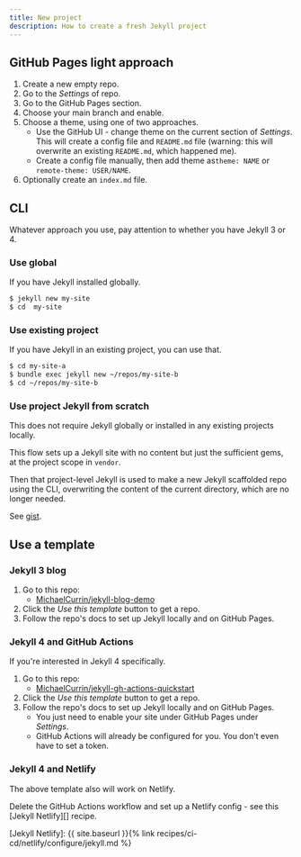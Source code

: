 ```yaml
---
title: New project
description: How to create a fresh Jekyll project
---
```


## GitHub Pages light approach

1. Create a new empty repo.
1. Go to the _Settings_ of repo.
1. Go to the GitHub Pages section.
1. Choose your main branch and enable.
1. Choose a theme, using one of two approaches.
    - Use the GitHub UI - change theme on the current section of _Settings_. This will create a config  file and `README.md` file (warning: this will overwrite an existing `README.md`, which happened me).
    - Create a config file manually, then add theme as`theme: NAME` or `remote-theme: USER/NAME`.
1. Optionally create an `index.md` file.


## CLI

Whatever approach you use, pay attention to whether you have Jekyll 3 or 4.

### Use global

If you have Jekyll installed globally. 

```sh
$ jekyll new my-site
$ cd  my-site
```

### Use existing project

If you have Jekyll in an existing project, you can use that.

```sh
$ cd my-site-a
$ bundle exec jekyll new ~/repos/my-site-b
$ cd ~/repos/my-site-b
```

### Use project Jekyll from scratch

This does not require Jekyll globally or installed in any existing projects locally.

This flow sets up a Jekyll site with no content but just the sufficient gems, at the project scope in `vendor`.

Then that project-level Jekyll is used to make a new Jekyll scaffolded repo using the CLI, overwriting the content of the current directory, which are no longer needed.

See [gist](https://gist.github.com/MichaelCurrin/3e5e063a89196eca997cac34e7678c77).

<script src="https://gist.github.com/MichaelCurrin/3e5e063a89196eca997cac34e7678c77.js"></script>


## Use a template

### Jekyll 3 blog

1. Go to this repo:
    - [MichaelCurrin/jekyll-blog-demo](https://github.com/MichaelCurrin/jekyll-blog-demo)
1. Click the _Use this template_ button to get a repo.
1. Follow the repo's docs to set up Jekyll locally and on GitHub Pages.

### Jekyll 4 and GitHub Actions

If you're interested in Jekyll 4 specifically.

1. Go to this repo:
    - [MichaelCurrin/jekyll-gh-actions-quickstart](https://github.com/MichaelCurrin/jekyll-gh-actions-quickstart)
1. Click the _Use this template_ button to get a repo.
1. Follow the repo's docs to set up Jekyll locally and on GitHub Pages. 
    - You just need to enable your site under GitHub Pages under _Settings_.
    - GitHub Actions will already be configured for you. You don't even have to set a token. 

### Jekyll 4 and Netlify

The above template also will work on Netlify. 

Delete the GitHub Actions workflow and set up a Netlify config - see this [Jekyll Netlify][] recipe.

[Jekyll Netlify]: {{ site.baseurl }}{% link recipes/ci-cd/netlify/configure/jekyll.md %}

